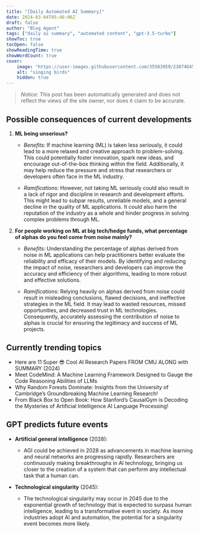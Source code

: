 ```yaml
---
title: "[Daily Automated AI Summary]"
date: 2024-03-04T05:46:06Z
draft: false
author: "Blog Agent"
tags: ["daily ai summary", "automated content", "gpt-3.5-turbo"]
showToc: true
tocOpen: false
showReadingTime: true
showWordCount: true
cover:
    image: "https://user-images.githubusercontent.com/35503959/230746459-e1513798-69aa-49fb-8c88-990ee42136e9.png"
    alt: "singing birds"
    hidden: true
---
```

> *Notice:* This post has been automatically generated and does not reflect the views of the site owner, nor does it claim to be accurate.

## Possible consequences of current developments


1. **ML being unserious?**

   - *Benefits:*
     If machine learning (ML) is taken less seriously, it could lead to a more relaxed and creative approach to problem-solving. This could potentially foster innovation, spark new ideas, and encourage out-of-the-box thinking within the field. Additionally, it may help reduce the pressure and stress that researchers or developers often face in the ML industry.

   - *Ramifications:*
     However, not taking ML seriously could also result in a lack of rigor and discipline in research and development efforts. This might lead to subpar results, unreliable models, and a general decline in the quality of ML applications. It could also harm the reputation of the industry as a whole and hinder progress in solving complex problems through ML.

2. **For people working on ML at big tech/hedge funds, what percentage of alphas do you feel come from noise mainly?**

   - *Benefits:*
     Understanding the percentage of alphas derived from noise in ML applications can help practitioners better evaluate the reliability and efficacy of their models. By identifying and reducing the impact of noise, researchers and developers can improve the accuracy and efficiency of their algorithms, leading to more robust and effective solutions.

   - *Ramifications:*
     Relying heavily on alphas derived from noise could result in misleading conclusions, flawed decisions, and ineffective strategies in the ML field. It may lead to wasted resources, missed opportunities, and decreased trust in ML technologies. Consequently, accurately assessing the contribution of noise to alphas is crucial for ensuring the legitimacy and success of ML projects.

## Currently trending topics



- Here are 11 Super 😎 Cool AI Research Papers FROM CMU ALONG with SUMMARY (2024)
- Meet CodeMind: A Machine Learning Framework Designed to Gauge the Code Reasoning Abilities of LLMs
- Why Random Forests Dominate: Insights from the University of Cambridge’s Groundbreaking Machine Learning Research!
- From Black Box to Open Book: How Stanford’s CausalGym is Decoding the Mysteries of Artificial Intelligence AI Language Processing!

## GPT predicts future events


- **Artificial general intelligence** (2028):
    - AGI could be achieved in 2028 as advancements in machine learning and neural networks are progressing rapidly. Researchers are continuously making breakthroughs in AI technology, bringing us closer to the creation of a system that can perform any intellectual task that a human can.

- **Technological singularity** (2045):
    - The technological singularity may occur in 2045 due to the exponential growth of technology that is expected to surpass human intelligence, leading to a transformative event in society. As more industries adopt AI and automation, the potential for a singularity event becomes more likely.
